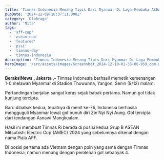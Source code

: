 ```yaml
---
title: 'Timnas Indonesia Menang Tipis Dari Myanmar Di Laga Pembuka ASEAN Cup'
pubDate: '2024-12-09T18:37:11.000Z'
category: 'Olahraga'
author: 'Nita'
tags:
  - 'aff-cup'
  - 'asean-cup'
  - 'featured'
  - 'pssi'
  - 'timnas-day'
  - 'timnas-indonesia'
description: 'Timnas Indonesia Menang Tipis Dari Myanmar Di Laga Pembuka ASEAN Cup'
heroImage: '/src/assets/images/Screenshot_2024-12-10-01-33-00-959_com.android.chrome.jpg'
---
```


**BeraksiNews , Jakarta ,-** Timnas Indonesia berhasil memetik kemenangan 1-0 melawan Myanmar di Stadion Thuwunna, Yangon, Senin (9/12) malam.

Pertandingan berjalan sangat keras sejak babak pertama. Namun gol tidak kunjung tercipta.

Baru dibabak kedua, tepatnya di menit ke-76, Indonesia berhasila mengguguli Myanmar lewat gol bunuh diri Zin Nyi Nyi Aung. Gol tercipta dari tendangan Asnawi Mangkualam.

Hasil ini membuat Timnas Ri berada di posisi kedua Grup B ASEAN Mitsubishi Electric Cup (AMEC) 2024 yang sebelumnya dikenal dengan nama Piala AFF.

Di posisi pertama ada Vietnam dengan poin yang sama dengan Timnas Indonesia, namun menang dengan perolehan gol sebanyak 4.
